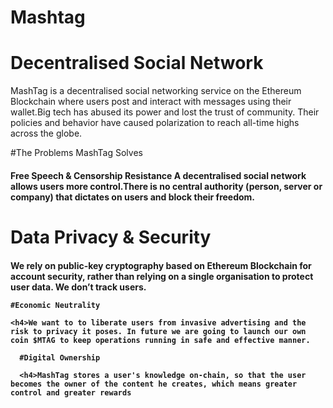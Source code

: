 # Mashtag
# Decentralised Social Network
MashTag is a decentralised social networking service on the Ethereum Blockchain where users post and interact with messages using their wallet.Big tech has abused its power and lost the trust of community. Their policies and behavior have caused polarization to reach all-time highs across the globe.

#The Problems MashTag Solves

<h4>Free Speech & Censorship Resistance
A decentralised social network allows users more control.There is no central authority (person, server or company) that dictates on users and block their freedom.

  # Data Privacy & Security
  
  <h4>We rely on public-key cryptography based on Ethereum Blockchain for account security, rather than relying on a single organisation to protect user data. We don’t track users.
    
    #Economic Neutrality
    
    <h4>We want to to liberate users from invasive advertising and the risk to privacy it poses. In future we are going to launch our own coin $MTAG to keep operations running in safe and effective manner.
      
      #Digital Ownership
      
      <h4>MashTag stores a user's knowledge on-chain, so that the user becomes the owner of the content he creates, which means greater control and greater rewards
